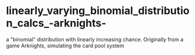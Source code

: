 # linearly_varying_binomial_distribution_calcs_-arknights-
a "binomial" distribution with linearly increasing chance. Originally from a game Arknights, simulating the card pool system
